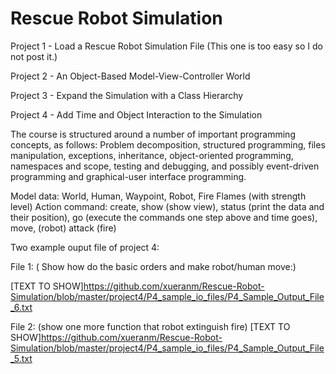 # Rescue Robot Simulation
Project 1 - Load a Rescue Robot Simulation File (This one is too easy so I do not post it.)

Project 2 - An Object-Based Model-View-Controller World

Project 3 - Expand the Simulation with a Class Hierarchy

Project 4 - Add Time and Object Interaction to the Simulation

The course is structured around a number of important programming concepts, as follows: Problem decomposition, structured programming, files manipulation, exceptions, inheritance, object-oriented programming, namespaces and scope, testing and debugging, and possibly event-driven programming and graphical-user interface programming. 

Model data: World, Human, Waypoint, Robot, Fire Flames (with strength level)
Action command: create, show (show view), status (print the data and their position), go (execute the commands one step above and time goes), move, (robot) attack (fire)

Two example ouput file of project 4:

File 1:
( Show how do the basic orders and make robot/human move:)

[TEXT TO SHOW]https://github.com/xueranm/Rescue-Robot-Simulation/blob/master/project4/P4_sample_io_files/P4_Sample_Output_File_6.txt





File 2:
(show one more function that robot extinguish fire)
[TEXT TO SHOW]https://github.com/xueranm/Rescue-Robot-Simulation/blob/master/project4/P4_sample_io_files/P4_Sample_Output_File_5.txt

